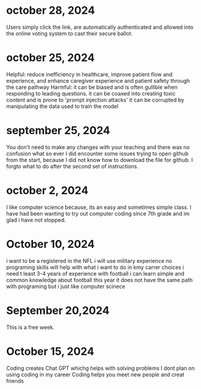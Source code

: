 # october 28, 2024
Users simply click the link, are automatically authenticated and allowed into the online voting system to cast their secure ballot. 
# october 25, 2024
Helpful: reduce inefficiency in healthcare, improve patient flow and experience, and enhance caregiver experience and patient safety through the care pathway
Harmful: it can be biased and is often gullible when responding to leading questions. it can be coaxed into creating toxic content and is prone to 'prompt injection attacks' it can be corrupted by manipulating the data used to train the model
# september 25, 2024
You don't need to make any changes with your teaching and there was no confusion what so ever
I did encounter some issues trying to open github from the start, because I did not know how to download the file for github. I forgto what to do after the second set of instructions.
# october 2, 2024
I like computer science because, its an easy and sometimes simple class. I have had been wanting to try out computer coding since 7th grade and im glad i have not stopped.
# October 10, 2024
i want to be a registered in the NFL
i will use military experience
no programing skills will help with what i want to do in kmy carrer choices
i need t least 3-4 years of experience with football
i can learn simple and common knowledge about football this year
it does not have the same path with programing but i just like computer scinece
# September 20,2024
This is a free week.
# October 15, 2024
Coding creates Chat GPT whichg helps with solving problems
I dont plan on using coding in my career
Coding helps you meet new people and creat friends
